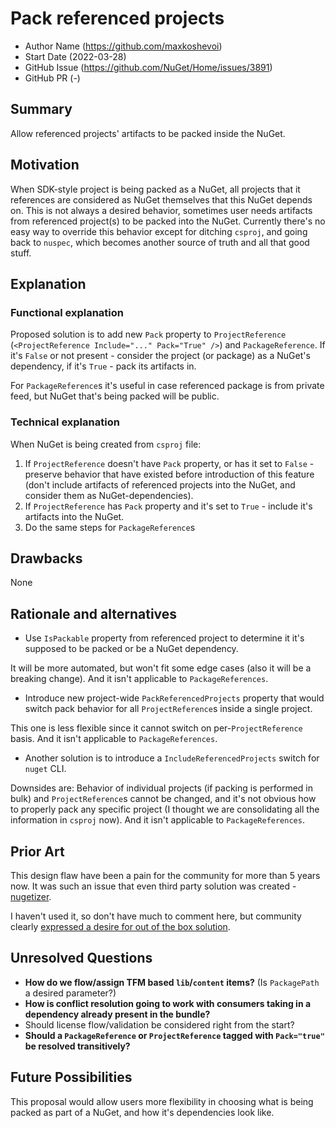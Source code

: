 # Pack referenced projects

- Author Name (https://github.com/maxkoshevoi)
- Start Date (2022-03-28)
- GitHub Issue (https://github.com/NuGet/Home/issues/3891)
- GitHub PR (-)

## Summary

Allow referenced projects' artifacts to be packed inside the NuGet.

## Motivation

When SDK-style project is being packed as a NuGet, all projects that it references are considered as NuGet themselves that this NuGet depends on.
This is not always a desired behavior, sometimes user needs artifacts from referenced project(s) to be packed into the NuGet.
Currently there's no easy way to override this behavior except for ditching `csproj`, and  going back to `nuspec`, which becomes another source of truth and all that good stuff.

## Explanation

### Functional explanation

Proposed solution is to add new `Pack` property to `ProjectReference` (`<ProjectReference Include="..." Pack="True" />`) and `PackageReference`. If it's `False` or not present - consider the project (or package) as a NuGet's dependency, if it's `True` - pack its artifacts in.

For `PackageReference`s it's useful in case referenced package is from private feed, but NuGet that's being packed will be public.

### Technical explanation

When NuGet is being created from `csproj` file:

1) If `ProjectReference` doesn't have `Pack` property, or has it set to `False` - preserve behavior that have existed before introduction of this feature (don't include artifacts of referenced projects into the NuGet, and consider them as NuGet-dependencies).
2) If `ProjectReference` has `Pack` property and it's set to `True` - include it's artifacts into the NuGet.
3) Do the same steps for `PackageReference`s

## Drawbacks

None

## Rationale and alternatives

- Use `IsPackable` property from referenced project to determine it it's supposed to be packed or be a NuGet dependency.

It will be more automated, but won't fit some edge cases (also it will be a breaking change). And it isn't applicable to `PackageReferences`.

- Introduce new project-wide `PackReferencedProjects` property that would switch pack behavior for all `ProjectReference`s inside a single project.

This one is less flexible since it cannot switch on per-`ProjectReference` basis. And it isn't applicable to `PackageReferences`.

- Another solution is to introduce a `IncludeReferencedProjects` switch for `nuget` CLI.

Downsides are: Behavior of individual projects (if packing is performed in bulk) and `ProjectReference`s cannot be changed, and it's not obvious how to properly pack any specific project (I thought we are consolidating all the information in `csproj` now). And it isn't applicable to `PackageReferences`.

## Prior Art

This design flaw have been a pain for the community for more than 5 years now. It was such an issue that even third party solution was created - [nugetizer](https://github.com/devlooped/nugetizer).

I haven't used it, so don't have much to comment here, but community clearly [expressed a desire for out of the box solution](https://github.com/NuGet/Home/issues/3891#issuecomment-1080044314).

## Unresolved Questions

- **How do we flow/assign TFM based `lib`/`content` items?** (Is `PackagePath` a desired parameter?)
- **How is conflict resolution going to work with consumers taking in a dependency already present in the bundle?**
- Should license flow/validation be considered right from the start?
- **Should a `PackageReference` or `ProjectReference` tagged with `Pack="true"` be resolved transitively?**

## Future Possibilities

This proposal would allow users more flexibility in choosing what is being packed as part of a NuGet, and how it's dependencies look like.
